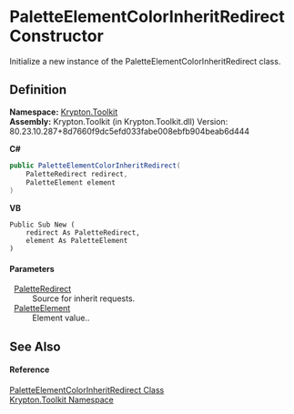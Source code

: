 # PaletteElementColorInheritRedirect Constructor


Initialize a new instance of the PaletteElementColorInheritRedirect class.



## Definition
**Namespace:** <a href="79d2eac2-21f4-54ff-7552-b20c33c30600.md">Krypton.Toolkit</a>  
**Assembly:** Krypton.Toolkit (in Krypton.Toolkit.dll) Version: 80.23.10.287+8d7660f9dc5efd033fabe008ebfb904beab6d444

**C#**
``` C#
public PaletteElementColorInheritRedirect(
	PaletteRedirect redirect,
	PaletteElement element
)
```
**VB**
``` VB
Public Sub New ( 
	redirect As PaletteRedirect,
	element As PaletteElement
)
```



#### Parameters
<dl><dt>  <a href="eb4bd14d-b283-a570-c104-b4d55603d473.md">PaletteRedirect</a></dt><dd>Source for inherit requests.</dd><dt>  <a href="2ec984a1-62de-ebfc-9ec0-4105dcdb49ac.md">PaletteElement</a></dt><dd>Element value..</dd></dl>

## See Also


#### Reference
<a href="786cc8cc-b1b7-0587-ebba-984ad858795f.md">PaletteElementColorInheritRedirect Class</a>  
<a href="79d2eac2-21f4-54ff-7552-b20c33c30600.md">Krypton.Toolkit Namespace</a>  
